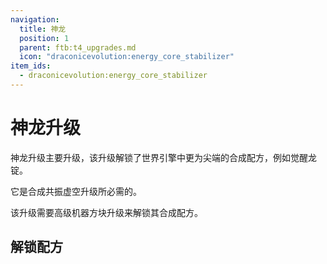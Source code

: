 ```yaml
---
navigation:
  title: 神龙
  position: 1
  parent: ftb:t4_upgrades.md
  icon: "draconicevolution:energy_core_stabilizer"
item_ids:
  - draconicevolution:energy_core_stabilizer
---
```

# 神龙升级

<ItemImage id="draconicevolution:energy_core_stabilizer" scale="3" />

<Color id="light_purple">神龙升级</Color>主要升级，该升级解锁了<Color id="gold">世界引擎</Color>中更为尖端的合成配方，例如<Color id="gold">觉醒龙锭</Color>。

它是合成<Color id="light_purple">共振虚空</Color>升级所必需的。

该升级需要<Color id="red">高级机器方块</Color>升级来解锁其合成配方。

## 解锁配方

<ItemGrid>
  <ItemIcon id="apotheosis:mythic_material" />
  <ItemIcon id="draconicevolution:dragon_heart" />
  <ItemIcon id="projecte:dm_pedestal" />
  <ItemIcon id="ftb:red_matter_smithing_template" />
</ItemGrid>
